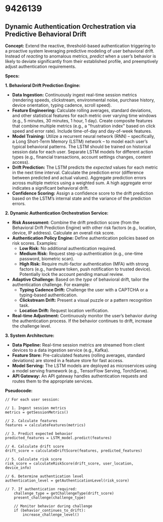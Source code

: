 # 9426139

## Dynamic Authentication Orchestration via Predictive Behavioral Drift

**Concept:** Extend the reactive, threshold-based authentication triggering to a proactive system leveraging predictive modeling of user behavioral drift. Instead of *reacting* to anomalous metrics, *predict* when a user’s behavior is likely to deviate significantly from their established profile, and preemptively adjust authentication requirements.

**Specs:**

**1. Behavioral Drift Prediction Engine:**

*   **Data Ingestion:** Continuously ingest real-time session metrics (rendering speeds, clickstream, environmental noise, purchase history, device orientation, typing cadence, scroll speed).
*   **Feature Engineering:**  Calculate rolling averages, standard deviations, and other statistical features for each metric over varying time windows (e.g., 5 minutes, 30 minutes, 1 hour, 1 day).  Create composite features that combine multiple metrics (e.g., a "frustration index" based on click speed and error rate).  Include time-of-day and day-of-week features.
*   **Model Training:** Utilize a recurrent neural network (RNN) – specifically, a Long Short-Term Memory (LSTM) network – to model each user’s typical behavioral patterns. The LSTM should be trained on historical session data for each user.  Separate LSTM models for different action types (e.g., financial transactions, account settings changes, content access).
*   **Drift Prediction:** The LSTM predicts the *expected* values for each metric in the next time interval. Calculate the prediction error (difference between predicted and actual values).  Aggregate prediction errors across multiple metrics using a weighted sum. A high aggregate error indicates a significant behavioral drift.
*   **Confidence Scoring:** Assign a confidence score to the drift prediction based on the LSTM’s internal state and the variance of the prediction errors.

**2. Dynamic Authentication Orchestration Service:**

*   **Risk Assessment:** Combine the drift prediction score (from the Behavioral Drift Prediction Engine) with other risk factors (e.g., location, device, IP address).  Calculate an overall risk score.
*   **Authentication Policy Engine:** Define authentication policies based on risk scores.  Examples:
    *   **Low Risk:** No additional authentication required.
    *   **Medium Risk:** Request step-up authentication (e.g., one-time password, biometric scan).
    *   **High Risk:**  Require multi-factor authentication (MFA) with strong factors (e.g., hardware token, push notification to trusted device).  Potentially lock the account pending manual review.
*   **Adaptive Challenge:**  Based on the *type* of behavioral drift, tailor the authentication challenge.  For example:
    *   **Typing Cadence Drift:**  Challenge the user with a CAPTCHA or a typing-based authentication.
    *   **Clickstream Drift:**  Present a visual puzzle or a pattern recognition task.
    *   **Location Drift:**  Request location verification.
*   **Real-time Adjustment:** Continuously monitor the user’s behavior *during* the authentication process. If the behavior continues to drift, increase the challenge level.

**3.  System Architecture:**

*   **Data Pipeline:** Real-time session metrics are streamed from client devices to a data ingestion service (e.g., Kafka).
*   **Feature Store:**  Pre-calculated features (rolling averages, standard deviations) are stored in a feature store for fast access.
*   **Model Serving:** The LSTM models are deployed as microservices using a model serving framework (e.g., TensorFlow Serving, TorchServe).
*   **API Gateway:**  An API gateway handles authentication requests and routes them to the appropriate services.

**Pseudocode:**

```
// For each user session:

// 1. Ingest session metrics
metrics = getSessionMetrics()

// 2. Calculate features
features = calculateFeatures(metrics)

// 3. Predict expected behavior
predicted_features = LSTM_model.predict(features)

// 4. Calculate drift score
drift_score = calculateDriftScore(features, predicted_features)

// 5. Calculate risk score
risk_score = calculateRiskScore(drift_score, user_location, device_info)

// 6. Determine authentication level
authentication_level = getAuthenticationLevel(risk_score)

// 7. If authentication required:
    challenge_type = getChallengeType(drift_score)
    present_challenge(challenge_type)

    // Monitor behavior during challenge
    if (behavior_continues_to_drift):
        increase_challenge_level()
```